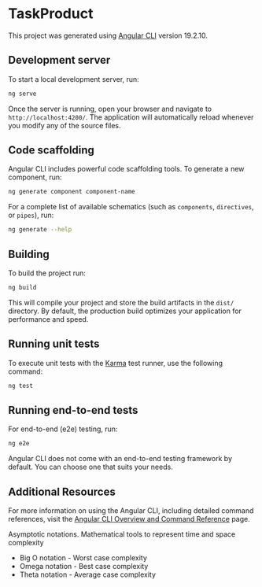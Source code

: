 # TaskProduct

This project was generated using [Angular CLI](https://github.com/angular/angular-cli) version 19.2.10.

## Development server

To start a local development server, run:

```bash
ng serve
```

Once the server is running, open your browser and navigate to `http://localhost:4200/`. The application will automatically reload whenever you modify any of the source files.

## Code scaffolding

Angular CLI includes powerful code scaffolding tools. To generate a new component, run:

```bash
ng generate component component-name
```

For a complete list of available schematics (such as `components`, `directives`, or `pipes`), run:

```bash
ng generate --help
```

## Building

To build the project run:

```bash
ng build
```

This will compile your project and store the build artifacts in the `dist/` directory. By default, the production build optimizes your application for performance and speed.

## Running unit tests

To execute unit tests with the [Karma](https://karma-runner.github.io) test runner, use the following command:

```bash
ng test
```

## Running end-to-end tests

For end-to-end (e2e) testing, run:

```bash
ng e2e
```

Angular CLI does not come with an end-to-end testing framework by default. You can choose one that suits your needs.

## Additional Resources

For more information on using the Angular CLI, including detailed command references, visit the [Angular CLI Overview and Command Reference](https://angular.dev/tools/cli) page.

<!--  -->

Asymptotic notations.
Mathematical tools to represent time and space complexity

- Big O notation - Worst case complexity
- Omega notation - Best case complexity
- Theta notation - Average case complexity

<!-- function fibo(n) {
    const output = []
    Array(n).fill().forEach((_, index) => {
        if(output.length > 1) {
            let newNumber =  output[index - 1] + output[index -2];
            output.push(newNumber)
        } else {
            output.push(index)
        }
  });
   console.log(output)
}

fibo(10)

is this code correct outputting [
  0, 1,  1,  2,  3,
  5, 8, 13, 21, 34
] -->
